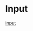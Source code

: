 # Input

[input](_media/input.html ':include width=512px height=512px scrolling=no')

<div id="el">
    <div class="tabs">
        <template v-for="file in files">
            <input name="tabs" type="radio" v-bind:id="'tab-' + (files.indexOf(file) + 1)" checked="checked" class="input"/>
            <label v-bind:for="'tab-' + (files.indexOf(file) + 1)" class="label">{{ file.name }}</label>
            <div class="panel">
                <pre data-lang="cpp"><code class="lang-cpp" v-html="highlight(file.content)"></code></pre>
            </div>
        </template>
    </div>
</div>

<script>
new Vue({
    el: '#el',
    data: {
        files: [{
            name: 'app.cpp',
            content: `#include "app.hpp"

void App::setup() {
}

void App::draw(piksel::Graphics& g) {
    g.background(glm::vec4(0.0f, 0.0f, 0.0f, 1.0f));
    g.stroke(glm::vec4(1.0f, 1.0f, 1.0f, 1.0f));
    g.line(lastX, 0, lastX, height);
    g.line(0, lastY, width, lastY);
    g.noStroke();
    g.text(std::to_string(lastX) + ", " + std::to_string(lastY), lastX + 5, lastY - 5);
    g.textSize(64);
    g.text(std::string(1, lastKey) + " : " + std::to_string(lastKey), width / 4, height / 2 + 16);
}

void App::keyPressed(int key) {
    lastKey = key;
}

void App::mouseMoved(int x, int y) {
    lastX = x;
    lastY = y;
}`
        }, {
            name: 'app.hpp',
            content: `#ifndef APP_HPP
#define APP_HPP

#include <piksel/baseapp.hpp>

class App : public piksel::BaseApp {
public:
    App() : BaseApp(512, 512), lastKey('A'), lastX(0), lastY(0) {}
    void setup();
    void draw(piksel::Graphics& g);
    void keyPressed(int key);
    void mouseMoved(int x, int y);
private:
    int lastKey;
    int lastX, lastY;
};

#endif /* APP_HPP */`
        }, {
            name: 'main.cpp',
            content: `#include "app.hpp"

int main() {
    App app;
    app.start();
}`
        }]
    },
    methods: {
        highlight: function(code) {
            return Prism.highlight(code, Prism.languages.cpp, 'cpp');
        }
    }
});
</script>
